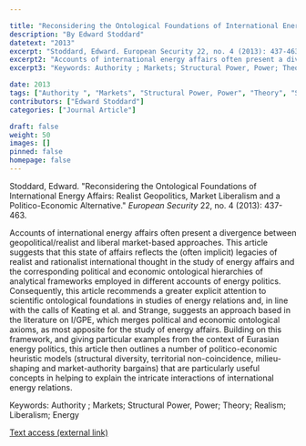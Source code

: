 ```yaml
---

title: "Reconsidering the Ontological Foundations of International Energy Affairs: Realist Geopolitics, Market Liberalism and a Politico-Economic Alternative"
description: "By Edward Stoddard"
datetext: "2013"
excerpt: "Stoddard, Edward. European Security 22, no. 4 (2013): 437-463."
excerpt2: "Accounts of international energy affairs often present a divergence between geopolitical/realist and liberal market-based approaches. This article suggests that this state of affairs reflects the (often implicit) legacies of realist and rationalist international thought in the study of energy affairs and the corresponding political and economic ontological hierarchies of analytical frameworks employed in different accounts of energy politics. Consequently, this article recommends a greater explicit attention to scientific ontological foundations in studies of energy relations and, in line with the calls of Keating et al. and Strange, suggests an approach based in the literature on I/GPE, which merges political and economic ontological axioms, as most apposite for the study of energy affairs. Building on this framework, and giving particular examples from the context of Eurasian energy politics, this article then outlines a number of politico-economic heuristic models (structural diversity, territorial non-coincidence, milieu-shaping and market-authority bargains) that are particularly useful concepts in helping to explain the intricate interactions of international energy relations."
excerpt3: "Keywords: Authority ; Markets; Structural Power, Power; Theory; Realism; Liberalism; Energy"

date: 2013
tags: ["Authority ", "Markets", "Structural Power, Power", "Theory", "Strange-Influenced Works", "2010's"]
contributors: ["Edward Stoddard"]
categories: ["Journal Article"]

draft: false
weight: 50
images: []
pinned: false
homepage: false
---
```


Stoddard, Edward. "Reconsidering the Ontological Foundations of International Energy Affairs: Realist Geopolitics, Market Liberalism and a Politico-Economic Alternative." *European Security* 22, no. 4 (2013): 437-463.

Accounts of international energy affairs often present a divergence between geopolitical/realist and liberal market-based approaches. This article suggests that this state of affairs reflects the (often implicit) legacies of realist and rationalist international thought in the study of energy affairs and the corresponding political and economic ontological hierarchies of analytical frameworks employed in different accounts of energy politics. Consequently, this article recommends a greater explicit attention to scientific ontological foundations in studies of energy relations and, in line with the calls of Keating et al. and Strange, suggests an approach based in the literature on I/GPE, which merges political and economic ontological axioms, as most apposite for the study of energy affairs. Building on this framework, and giving particular examples from the context of Eurasian energy politics, this article then outlines a number of politico-economic heuristic models (structural diversity, territorial non-coincidence, milieu-shaping and market-authority bargains) that are particularly useful concepts in helping to explain the intricate interactions of international energy relations.

Keywords: Authority ; Markets; Structural Power, Power; Theory; Realism; Liberalism; Energy

[Text access (external link)](https://doi.org/10.1080/09662839.2013.775122)
